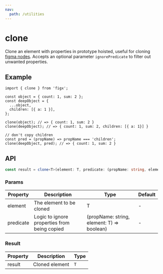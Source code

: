 ```yaml
---
nav:
  path: /utilities
---
```


# clone

Clone an element with properties in prototype hoisted, useful for cloning [figma nodes](https://www.figma.com/plugin-docs/api/nodes/). Accepts an optional parameter `ignorePredicate` to filter out unwanted properties.

## Example

```tsx
import { clone } from 'figx';

const object = { count: 1, sum: 2 };
const deepObject = {
  ...object,
  children: [{ a: 1 }],
};

clone(object); // => { count: 1, sum: 2 }
clone(deepObject); // => { count: 1, sum: 2, children: [{ a: 1}] }

// don't copy children
const pred = (propName) => propName === 'children';
clone(deepObject, pred); // => { count: 1, sum: 2 }
```

## API

```ts
const result = clone<T>(element: T, predicate: (propName: string, element: T) => boolean);
```

### Params

| Property | Description | Type | Default |
| --- | --- | --- | --- |
| element | The element to be cloned | T | - |
| predicate | Logic to ignore properties from being copied | (propName: string, element: T) => boolean) | - |

### Result

| Property | Description    | Type |
| -------- | -------------- | ---- |
| result   | Cloned element | `T`  |
